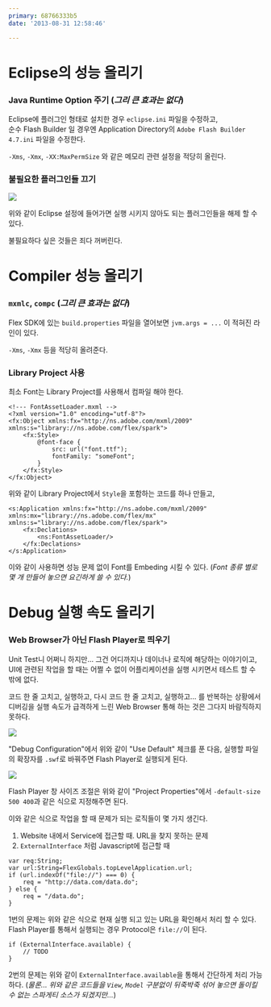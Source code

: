 ```yaml
---
primary: 68766333b5
date: '2013-08-31 12:58:46'

---
```


Eclipse의 성능 올리기
======================================================

### Java Runtime Option 주기 (_그리 큰 효과는 없다_)

Eclipse에 플러그인 형태로 설치한 경우 `eclipse.ini` 파일을 수정하고,   
순수 Flash Builder 일 경우엔 Application Directory의 `Adobe Flash Builder 4.7.ini` 파일을 수정한다.

`-Xms`, `-Xmx`, `-XX:MaxPermSize` 와 같은 메모리 관련 설정을 적당히 올린다.


### 불필요한 플러그인들 끄기

![](http://files.ssen.name/captures/20140622/215537.png)

위와 같이 Eclipse 설정에 들어가면 실행 시키지 않아도 되는 플러그인들을 해제 할 수 있다.

불필요하다 싶은 것들은 죄다 꺼버린다.



Compiler 성능 올리기
=========================================================

### `mxmlc`, `compc` (_그리 큰 효과는 없다_)

Flex SDK에 있는 `build.properties` 파일을 열어보면 `jvm.args = ...` 이 적혀진 라인이 있다. 

`-Xms`, `-Xmx` 등을 적당히 올려준다.


### Library Project 사용

최소 Font는 Library Project를 사용해서 컴파일 해야 한다.

```mxml
<!--- FontAssetLoader.mxml -->
<?xml version="1.0" encoding="utf-8"?>
<fx:Object xmlns:fx="http://ns.adobe.com/mxml/2009" xmlns:s="library://ns.adobe.com/flex/spark">
	<fx:Style>
		@font-face {
			src: url("font.ttf");
			fontFamily: "someFont";
		}
	</fx:Style>
</fx:Object>
```

위와 같이 Library Project에서 `Style`을 포함하는 코드를 하나 만들고,

```mxml
<s:Application xmlns:fx="http://ns.adobe.com/mxml/2009" xmlns:mx="library://ns.adobe.com/flex/mx" xmlns:s="library://ns.adobe.com/flex/spark">
	<fx:Declations>
		<ns:FontAssetLoader/>
	</fx:Declations>
</s:Application>
```

이와 같이 사용하면 성능 문제 없이 Font를 Embeding 시킬 수 있다. (_Font 종류 별로 몇 개 만들어 놓으면 요긴하게 쓸 수 있다._)




Debug 실행 속도 올리기
=================================================

### Web Browser가 아닌 Flash Player로 띄우기

Unit Test니 어쩌니 하지만... 그건 어디까지나 데이너나 로직에 해당하는 이야기이고, UI에 관련된 작업을 할 때는 어쩔 수 없이 어플리케이션을 실행 시키면서 테스트 할 수 밖에 없다.

코드 한 줄 고치고, 실행하고, 다시 코드 한 줄 고치고, 실행하고... 를 반복하는 상황에서 디버깅을 실행 속도가 급격하게 느린 Web Browser 통해 하는 것은 그다지 바람직하지 못하다.

![](http://files.ssen.name/captures/20140623/010923.png)

"Debug Configuration"에서 위와 같이 "Use Default" 체크를 푼 다음, 실행할 파일의 확장자를 `.swf`로 바꿔주면 Flash Player로 실행되게 된다.

![](http://files.ssen.name/captures/20140623/011222.png)

Flash Player 창 사이즈 조절은 위와 같이 "Project Properties"에서 `-default-size 500 400`과 같은 식으로 지정해주면 된다.

이와 같은 식으로 작업을 할 때 문제가 되는 로직들이 몇 가지 생긴다.

1. Website 내에서 Service에 접근할 때. URL을 찾지 못하는 문제
1. `ExternalInterface` 처럼 Javascript에 접근할 때

```as3
var req:String;
var url:String=FlexGlobals.topLevelApplication.url;
if (url.indexOf("file://") === 0) {
	req = "http://data.com/data.do";
} else {
	req = "/data.do";
}
```

1번의 문제는 위와 같은 식으로 현재 실행 되고 있는 URL을 확인해서 처리 할 수 있다. Flash Player를 통해서 실행되는 경우 Protocol은 `file://`이 된다.

```as3
if (ExternalInterface.available) {
	// TODO
}
```

2번의 문제는 위와 같이 `ExternalInterface.available`을 통해서 간단하게 처리 가능하다. (_물론... 위와 같은 코드들을 `View`, `Model` 구분없이 뒤죽박죽 섞어 놓으면 돌이킬 수 없는 스파게티 소스가 되겠지만..._)







